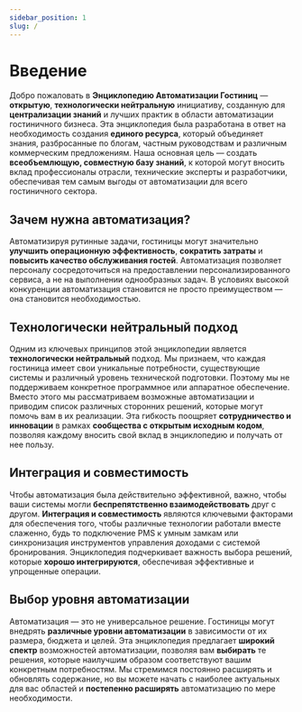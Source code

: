 ```yaml
---
sidebar_position: 1
slug: /
---
```


# Введение

Добро пожаловать в **Энциклопедию Автоматизации Гостиниц** — **открытую**, **технологически нейтральную** инициативу, созданную для **централизации знаний** и лучших практик в области автоматизации гостиничного бизнеса. Эта энциклопедия была разработана в ответ на необходимость создания **единого ресурса**, который объединяет знания, разбросанные по блогам, частным руководствам и различным коммерческим предложениям. Наша основная цель — создать **всеобъемлющую, совместную базу знаний**, к которой могут вносить вклад профессионалы отрасли, технические эксперты и разработчики, обеспечивая тем самым выгоды от автоматизации для всего гостиничного сектора.

## Зачем нужна автоматизация?

Автоматизируя рутинные задачи, гостиницы могут значительно **улучшить операционную эффективность**, **сократить затраты** и **повысить качество обслуживания гостей**. Автоматизация позволяет персоналу сосредоточиться на предоставлении персонализированного сервиса, а не на выполнении однообразных задач. В условиях высокой конкуренции автоматизация становится не просто преимуществом — она становится необходимостью.

## Технологически нейтральный подход

Одним из ключевых принципов этой энциклопедии является **технологически нейтральный** подход. Мы признаем, что каждая гостиница имеет свои уникальные потребности, существующие системы и различный уровень технической подготовки. Поэтому мы не поддерживаем конкретное программное или аппаратное обеспечение. Вместо этого мы рассматриваем возможные автоматизации и приводим список различных сторонних решений, которые могут помочь вам в их реализации. Эта гибкость поощряет **сотрудничество и инновации** в рамках **сообщества с открытым исходным кодом**, позволяя каждому вносить свой вклад в энциклопедию и получать от нее пользу.

## Интеграция и совместимость

Чтобы автоматизация была действительно эффективной, важно, чтобы ваши системы могли **беспрепятственно взаимодействовать** друг с другом. **Интеграция и совместимость** являются ключевыми факторами для обеспечения того, чтобы различные технологии работали вместе слаженно, будь то подключение PMS к умным замкам или синхронизация инструментов управления доходами с системой бронирования. Энциклопедия подчеркивает важность выбора решений, которые **хорошо интегрируются**, обеспечивая эффективные и упрощенные операции.

## Выбор уровня автоматизации

Автоматизация — это не универсальное решение. Гостиницы могут внедрять **различные уровни автоматизации** в зависимости от их размера, бюджета и целей. Эта энциклопедия предлагает **широкий спектр** возможностей автоматизации, позволяя вам **выбирать** те решения, которые наилучшим образом соответствуют вашим конкретным потребностям. Мы стремимся постоянно расширять и обновлять содержание, но вы можете начать с наиболее актуальных для вас областей и **постепенно расширять** автоматизацию по мере необходимости.
